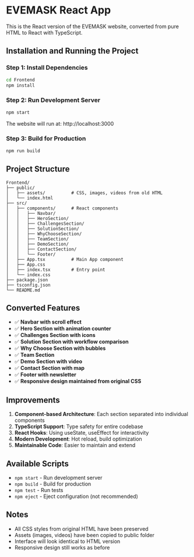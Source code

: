 # EVEMASK React App

This is the React version of the EVEMASK website, converted from pure HTML to React with TypeScript.

## Installation and Running the Project

### Step 1: Install Dependencies
```bash
cd Frontend
npm install
```

### Step 2: Run Development Server
```bash
npm start
```

The website will run at: http://localhost:3000

### Step 3: Build for Production
```bash
npm run build
```

## Project Structure

```
Frontend/
├── public/
│   ├── assets/          # CSS, images, videos from old HTML
│   └── index.html
├── src/
│   ├── components/      # React components
│   │   ├── Navbar/
│   │   ├── HeroSection/
│   │   ├── ChallengesSection/
│   │   ├── SolutionSection/
│   │   ├── WhyChooseSection/
│   │   ├── TeamSection/
│   │   ├── DemoSection/
│   │   ├── ContactSection/
│   │   └── Footer/
│   ├── App.tsx          # Main App component
│   ├── App.css
│   ├── index.tsx        # Entry point
│   └── index.css
├── package.json
├── tsconfig.json
└── README.md
```

## Converted Features

- ✅ **Navbar with scroll effect**
- ✅ **Hero Section with animation counter**
- ✅ **Challenges Section with icons**
- ✅ **Solution Section with workflow comparison**
- ✅ **Why Choose Section with bubbles**
- ✅ **Team Section**
- ✅ **Demo Section with video**
- ✅ **Contact Section with map**
- ✅ **Footer with newsletter**
- ✅ **Responsive design maintained from original CSS**

## Improvements

1. **Component-based Architecture**: Each section separated into individual components
2. **TypeScript Support**: Type safety for entire codebase
3. **React Hooks**: Using useState, useEffect for interactivity
4. **Modern Development**: Hot reload, build optimization
5. **Maintainable Code**: Easier to maintain and extend

## Available Scripts

- `npm start` - Run development server
- `npm build` - Build for production
- `npm test` - Run tests
- `npm eject` - Eject configuration (not recommended)

## Notes

- All CSS styles from original HTML have been preserved
- Assets (images, videos) have been copied to public folder
- Interface will look identical to HTML version
- Responsive design still works as before
